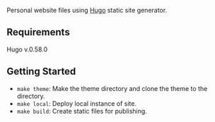 Personal website files using [Hugo](https://gohugo.io/) static site generator.

## Requirements

Hugo v.0.58.0

## Getting Started

* `make theme`: Make the theme directory and clone the theme to the directory.
* `make local`: Deploy local instance of site.
* `make build`: Create static files for publishing.
